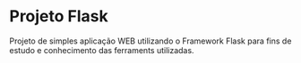 # Projeto Flask
Projeto de simples aplicação WEB utilizando o Framework Flask para fins de estudo e conhecimento das ferraments utilizadas.
